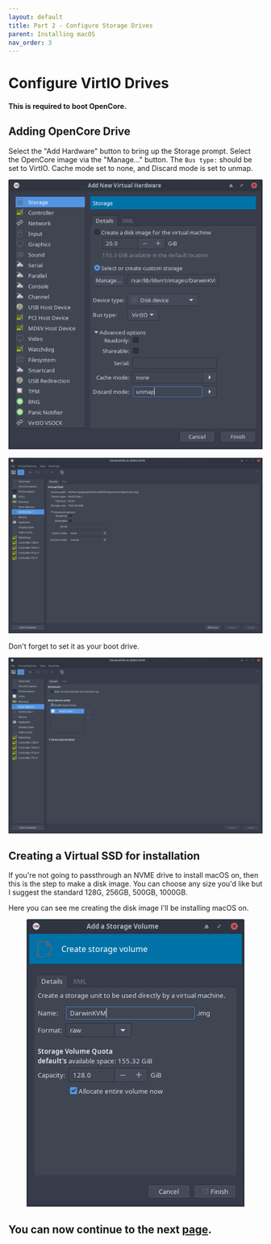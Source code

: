 ```yaml
---
layout: default
title: Part 2 - Configure Storage Drives
parent: Installing macOS
nav_order: 3
---
```


# Configure VirtIO Drives
#### This is required to boot OpenCore.

## Adding OpenCore Drive

Select the "Add Hardware" button to bring up the Storage prompt. Select the OpenCore image via the "Manage..." button. The ``Bus type:`` should be set to VirtIO. Cache mode set to none, and Discard mode is set to unmap.

<p align="center">
  <img src="../../assets/VManAddVirtIOInstallation2.png">
</p>


<p align="center">
  <img src="../../assets/VManAddOpenCore1.png">
</p>

Don't forget to set it as your boot drive.

<p align="center">
  <img src="../../assets/VManAddOpenCore2.png">
</p>

## Creating a Virtual SSD for installation

If you're not going to passthrough an NVME drive to install macOS on, then this is the step to make a disk image. You can choose any size you'd like but I suggest the standard 128G, 256GB, 500GB, 1000GB.

Here you can see me creating the disk image I'll be installing macOS on.

<p align="center">
  <img src="../../assets/VManAddVirtIOInstallation.png">
</p>

## You can now continue to the next <a href="03-ConfigNIC.html">page</a>.